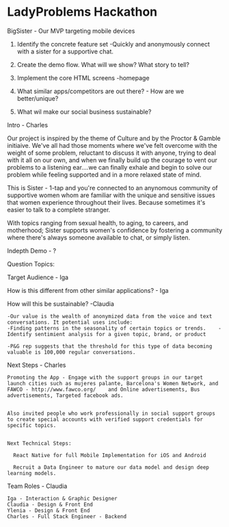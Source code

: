 # LadyProblems Hackathon

BigSister - Our MVP targeting mobile devices


1. Identify the concrete feature set
  -Quickly and anonymously connect with a sister for a supportive chat.

2. Create the demo flow. What will we show? What story to tell?

3. Implement the core HTML screens
  -homepage

4. What similar apps/competitors are out there? - How are we better/unique?

5. What wil make our social business sustainable?






Intro - Charles

Our project is inspired by the theme of Culture and by the Proctor & Gamble initiaive. We've all had those moments where we've felt overcome with the weight of some problem, reluctant to discuss it with anyone, trying to deal with it all on our own, and when we finally build up the courage to vent our problems to a listening ear....we can finally exhale and begin to solve our problem while feeling supported and in a more relaxed state of mind.

This is Sister - 1-tap and you're connected to an anynomous community of supportive women whom are familiar with the unique and sensitive issues that women experience throughout their lives. Because sometimes it's easier to talk to a complete stranger.

With topics ranging from sexual health, to aging, to careers, and motherhood; Sister supports women's confidence by fostering a community where there's always someone available to chat, or simply listen.


Indepth Demo - ?



Question Topics:


  Target Audience - Iga

  How is this different from other similar applications? - Iga


  How will this be sustainable? -Claudia

    -Our value is the wealth of anonymized data from the voice and text conversations. It potential uses include:
    -Finding patterns in the seasonality of certain topics or trends.    -Identify sentimient analysis for a given topic, brand, or product

    -P&G rep suggests that the threshold for this type of data becoming valuable is 100,000 regular conversations.

  Next Steps - Charles

    Promoting the App - Engage with the support groups in our target launch cities such as mujeres palante, Barcelona's Women Network, and FAWCO - http://www.fawco.org/    and Online advertisements, Bus advertisements, Targeted facebook ads.


    Also invited people who work professionally in social support groups to create special accounts with verified support credentials for specific topics.


    Next Technical Steps:

      React Native for full Mobile Implementation for iOS and Android

      Recruit a Data Engineer to mature our data model and design deep learning models.


  Team Roles - Claudia

    Iga - Interaction & Graphic Designer
    Claudia - Design & Front End
    Ylenia - Design & Front End
    Charles - Full Stack Engineer - Backend

